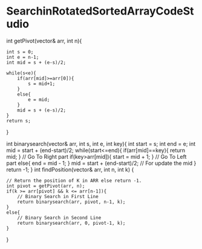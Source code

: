 # SearchinRotatedSortedArrayCodeStudio

int getPivot(vector<int>& arr, int n){

    int s = 0;
    int e = n-1;
    int mid = s + (e-s)/2;

    while(s<e){
        if(arr[mid]>=arr[0]){
            s = mid+1;
        }
        else{
            e = mid;
        }
        mid = s + (e-s)/2;
    }
    return s;
}

int binarysearch(vector<int>& arr, int s, int e, int key){
    int start = s;
    int end = e;
    int mid = start + (end-start)/2;
    while(start<=end){
        if(arr[mid]==key){
            return mid;
        }
        // Go To Right part
        if(key>arr[mid]){
            start = mid + 1;
        }
        // Go To Left part
        else{
            end = mid - 1;
        }
        mid = start + (end-start)/2; // For update the mid
    }
    return -1;
}
int findPosition(vector<int>& arr, int n, int k)
{
    
    // Return the position of K in ARR else return -1.
    int pivot = getPivot(arr, n);
    if(k >= arr[pivot] && k <= arr[n-1]){
        // Binary Search in First Line
        return binarysearch(arr, pivot, n-1, k);
    }
    else{
        // Binary Search in Second Line
        return binarysearch(arr, 0, pivot-1, k);
    }
}

